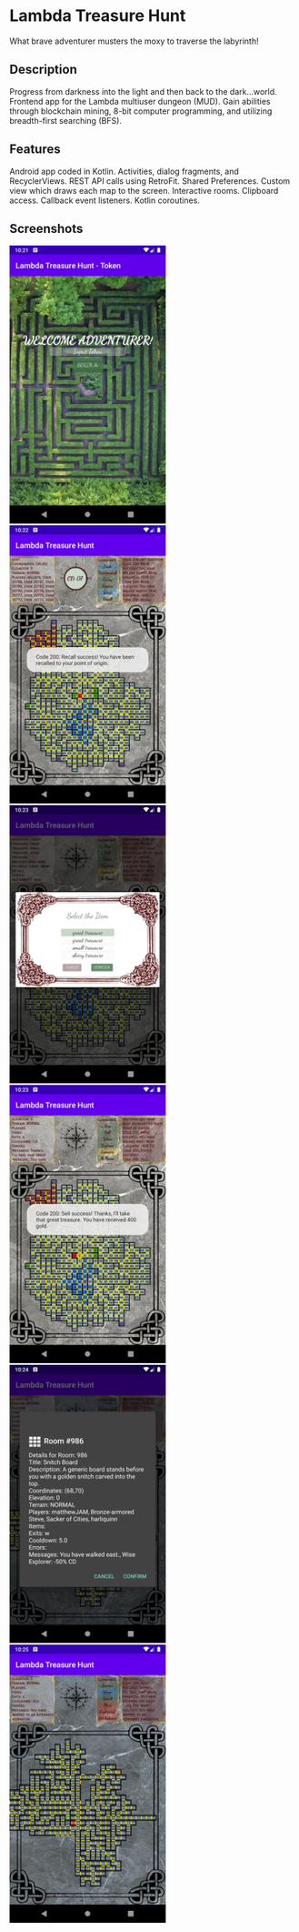 # Lambda Treasure Hunt
What brave adventurer musters the moxy to traverse the labyrinth!

## Description
Progress from darkness into the light and then back to the dark...world. Frontend app for the Lambda multiuser dungeon (MUD). Gain abilities through blockchain mining, 8-bit computer programming, and utilizing breadth-first searching (BFS).

## Features
Android app coded in Kotlin. Activities, dialog fragments, and RecyclerViews. REST API calls using RetroFit. Shared Preferences. Custom view which draws each map to the screen. Interactive rooms. Clipboard access. Callback event listeners. Kotlin coroutines.

## Screenshots
[<img src="img/screenshot1.png?raw=true" width = "275" />](img/screenshot1.png)&nbsp;&nbsp;&nbsp;&nbsp;[<img src="img/screenshot2.png?raw=true" width = "275" />](img/screenshot2.png)&nbsp;&nbsp;&nbsp;&nbsp;[<img src="img/screenshot3.png?raw=true" width = "275" />](img/screenshot3.png) [<img src="img/screenshot4.png?raw=true" width = "275" />](img/screenshot4.png)&nbsp;&nbsp;&nbsp;&nbsp;[<img src="img/screenshot5.png?raw=true" width = "275" />](img/screenshot5.png)&nbsp;&nbsp;&nbsp;&nbsp;[<img src="img/screenshot6.png?raw=true" width = "275" />](img/screenshot6.png)
